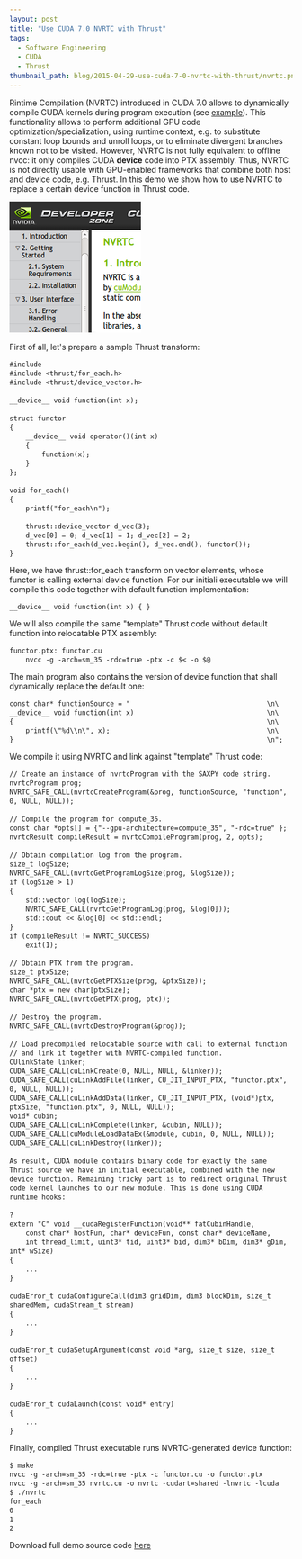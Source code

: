 ```yaml
---
layout: post
title: "Use CUDA 7.0 NVRTC with Thrust"
tags:
  - Software Engineering
  - CUDA
  - Thrust
thumbnail_path: blog/2015-04-29-use-cuda-7-0-nvrtc-with-thrust/nvrtc.png
---
```


Rintime Compilation (NVRTC) introduced in CUDA 7.0 allows to dynamically compile CUDA kernels during program execution (see [example](http://docs.nvidia.com/cuda/nvrtc/index.html#example-saxpy)). This functionality allows to perform additional GPU code optimization/specialization, using runtime context, e.g. to substitute constant loop bounds and unroll loops, or to eliminate divergent branches known not to be visited. However, NVRTC is not fully equivalent to offline nvcc: it only compiles CUDA **device** code into PTX assembly. Thus, NVRTC is not directly usable with GPU-enabled frameworks that combine both host and device code, e.g. Thrust. In this demo we show how to use NVRTC to replace a certain device function in Thrust code.

![alt text](\assets\img\blog\2015-04-29-use-cuda-7-0-nvrtc-with-thrust\nvrtc.png "Logo Title Text 1")

First of all, let's prepare a sample Thrust transform:

```
#include
#include <thrust/for_each.h>
#include <thrust/device_vector.h>

__device__ void function(int x);

struct functor
{
    __device__ void operator()(int x)
    {
        function(x);
    }
};

void for_each()
{
    printf("for_each\n");

    thrust::device_vector d_vec(3);
    d_vec[0] = 0; d_vec[1] = 1; d_vec[2] = 2;
    thrust::for_each(d_vec.begin(), d_vec.end(), functor());
}
```

Here, we have thrust::for_each transform on vector elements, whose functor is calling external device function. For our initiali executable we will compile this code together with default function implementation:

```
__device__ void function(int x) { }
```

We will also compile the same "template" Thrust code without default function into relocatable PTX assembly:

```
functor.ptx: functor.cu
    nvcc -g -arch=sm_35 -rdc=true -ptx -c $< -o $@
```

The main program also contains the version of device function that shall dynamically replace the default one:

```
const char* functionSource = "                                  \n\
__device__ void function(int x)                                 \n\
{                                                               \n\
    printf(\"%d\\n\", x);                                       \n\
}                                                               \n";
```

We compile it using NVRTC and link against "template" Thrust code:

```
// Create an instance of nvrtcProgram with the SAXPY code string.
nvrtcProgram prog;
NVRTC_SAFE_CALL(nvrtcCreateProgram(&prog, functionSource, "function", 0, NULL, NULL));

// Compile the program for compute_35.
const char *opts[] = {"--gpu-architecture=compute_35", "-rdc=true" };
nvrtcResult compileResult = nvrtcCompileProgram(prog, 2, opts);

// Obtain compilation log from the program.
size_t logSize;
NVRTC_SAFE_CALL(nvrtcGetProgramLogSize(prog, &logSize));
if (logSize > 1)
{
    std::vector log(logSize);
    NVRTC_SAFE_CALL(nvrtcGetProgramLog(prog, &log[0]));
    std::cout << &log[0] << std::endl;
}
if (compileResult != NVRTC_SUCCESS)
    exit(1);

// Obtain PTX from the program.
size_t ptxSize;
NVRTC_SAFE_CALL(nvrtcGetPTXSize(prog, &ptxSize));
char *ptx = new char[ptxSize];
NVRTC_SAFE_CALL(nvrtcGetPTX(prog, ptx));

// Destroy the program.
NVRTC_SAFE_CALL(nvrtcDestroyProgram(&prog));

// Load precompiled relocatable source with call to external function
// and link it together with NVRTC-compiled function.
CUlinkState linker;
CUDA_SAFE_CALL(cuLinkCreate(0, NULL, NULL, &linker));
CUDA_SAFE_CALL(cuLinkAddFile(linker, CU_JIT_INPUT_PTX, "functor.ptx", 0, NULL, NULL));
CUDA_SAFE_CALL(cuLinkAddData(linker, CU_JIT_INPUT_PTX, (void*)ptx, ptxSize, "function.ptx", 0, NULL, NULL));
void* cubin;
CUDA_SAFE_CALL(cuLinkComplete(linker, &cubin, NULL));
CUDA_SAFE_CALL(cuModuleLoadDataEx(&module, cubin, 0, NULL, NULL));
CUDA_SAFE_CALL(cuLinkDestroy(linker));

As result, CUDA module contains binary code for exactly the same Thrust source we have in initial executable, combined with the new device function. Remaining tricky part is to redirect original Thrust code kernel launches to our new module. This is done using CUDA runtime hooks:

?
extern "C" void __cudaRegisterFunction(void** fatCubinHandle,
    const char* hostFun, char* deviceFun, const char* deviceName,
    int thread_limit, uint3* tid, uint3* bid, dim3* bDim, dim3* gDim, int* wSize)
{
    ...
}

cudaError_t cudaConfigureCall(dim3 gridDim, dim3 blockDim, size_t sharedMem, cudaStream_t stream)
{
    ...
}

cudaError_t cudaSetupArgument(const void *arg, size_t size, size_t offset)
{
    ...
}

cudaError_t cudaLaunch(const void* entry)
{
    ...
}
```

Finally, compiled Thrust executable runs NVRTC-generated device function:

```
$ make
nvcc -g -arch=sm_35 -rdc=true -ptx -c functor.cu -o functor.ptx
nvcc -g -arch=sm_35 nvrtc.cu -o nvrtc -cudart=shared -lnvrtc -lcuda
$ ./nvrtc
for_each
0
1
2
```

Download full demo source code [here](https://parallel-computing.pro/articles/nvrtc/nvrtc.zip)
